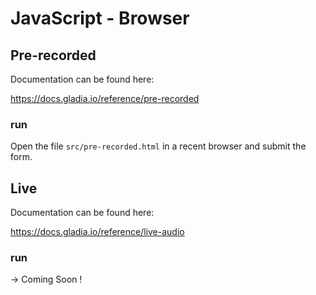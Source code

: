 # JavaScript - Browser

## Pre-recorded

Documentation can be found here:

https://docs.gladia.io/reference/pre-recorded

### run

Open the file `src/pre-recorded.html` in a recent browser and submit the form.

## Live

Documentation can be found here:

https://docs.gladia.io/reference/live-audio

### run

-> Coming Soon !
